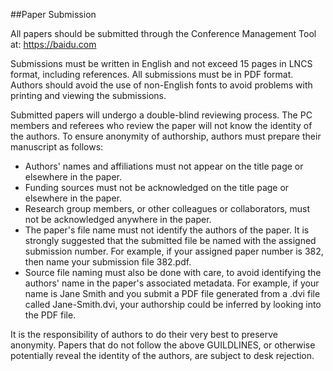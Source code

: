 
##Paper Submission

All papers should be submitted through the Conference Management Tool at: https://baidu.com

Submissions must be written in English and not exceed 15 pages in LNCS format, including references. All submissions must be in PDF format. Authors should avoid the use of non-English fonts to avoid problems with printing and viewing the submissions.

Submitted papers will undergo a double-blind reviewing process. The PC members and referees who review the paper will not know the identity of the authors. To ensure anonymity of authorship, authors must prepare their manuscript as follows:

- Authors' names and affiliations must not appear on the title page or elsewhere in the paper.
- Funding sources must not be acknowledged on the title page or elsewhere in the paper.
- Research group members, or other colleagues or collaborators, must not be acknowledged anywhere in the paper.
- The paper's file name must not identify the authors of the paper. It is strongly suggested that the submitted file be named with the assigned submission number. For example, if your assigned paper number is 382, then name your submission file 382.pdf.
- Source file naming must also be done with care, to avoid identifying the authors' name in the paper's associated metadata. For example, if your name is Jane Smith and you submit a PDF file generated from a .dvi file called Jane-Smith.dvi, your authorship could be inferred by looking into the PDF file.

It is the responsibility of authors to do their very best to preserve anonymity. Papers that do not follow the above GUILDLINES, or otherwise potentially reveal the identity of the authors, are subject to desk rejection.

